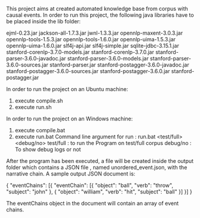 This project aims at created automated knowledge base from corpus with causal events. 
In order to run this project, the following java libraries have to be placed inside the 
lib folder:

ejml-0.23.jar
jackson-all-1.7.3.jar
jwnl-1.3.3.jar
opennlp-maxent-3.0.3.jar
opennlp-tools-1.5.3.jar
opennlp-tools-1.6.0.jar
opennlp-uima-1.5.3.jar
opennlp-uima-1.6.0.jar
slf4j-api.jar
slf4j-simple.jar
sqlite-jdbc-3.15.1.jar
stanford-corenlp-3.7.0-models.jar
stanford-corenlp-3.7.0.jar
stanford-parser-3.6.0-javadoc.jar
stanford-parser-3.6.0-models.jar
stanford-parser-3.6.0-sources.jar
stanford-parser.jar
stanford-postagger-3.6.0-javadoc.jar
stanford-postagger-3.6.0-sources.jar
stanford-postagger-3.6.0.jar
stanford-postagger.jar

In order to run the project on an Ubuntu machine:
1. execute compile.sh
2. execute run.sh

In order to run the project on an Windows machine:
1. execute compile.bat
2. execute run.bat
Command line argument for run : run.bat <test/full> <debug/no>
test/full : to run the Program on test/full corpus
debug/no : To show debug logs or not

After the program has been executed, a file will be created inside the output folder which contains a JSON file 
, named unordered_event.json, with the narrative chain.
A sample output JSON document is:

{
	"eventChains": [{
		"eventChain": [{
			"object": "ball",
			"verb": "throw",
			"subject": "john"
		}, {
			"object": "william",
			"verb": "hit",
			"subject": "ball"
		}]
	}]
}

The eventChains object in the document will contain an array of event chains. 